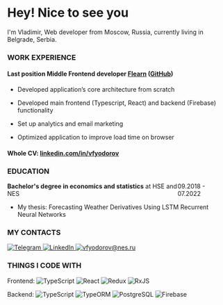 # Hey! Nice to see you
I'm Vladimir, Web developer from Moscow, Russia, currently living in Belgrade, Serbia.

### WORK EXPERIENCE

#### Last position Middle Frontend developer <a href="https://flearn.net">Flearn</a> (<a href="https://github.com/sulianova/flearn-frontend">GitHub</a>)

* Developed application’s core architecture from scratch

* Developed main frontend (Typescript, React) and backend (Firebase) functionality

* Set up analytics and email marketing

* Optimized application to improve load time on browser

#### Whole CV: <a href="https://www.linkedin.com/in/vfyodorov/">linkedin.com/in/vfyodorov</a>

### EDUCATION

<div style="display: flex; justify-content: space-between;">
  <div>
    <span style="font-weight: bold">Bachelor's degree in economics and statistics</span>
    at HSE and NES
  </div>
  <div>09.2018 - 07.2022</div>
</div>

* My thesis: Forecasting Weather Derivatives Using LSTM Recurrent Neural Networks

### MY CONTACTS
<a href="https://t.me/v_fyodorov">
  <img alt="Telegram" src="https://img.shields.io/badge/Telegram-2CA5E0?style=flat-squeare&logo=telegram&logoColor=white" />
</a>  
<a href="https://www.linkedin.com/in/vfyodorov/">
  <img alt="LinkedIn" src="https://img.shields.io/badge/-LinkedIn-blue?style=flat-square&logo=Linkedin&logoColor=white&link=https://www.linkedin.com/in/pireseduardo/" />
</a>  
<a href="mailto:vfyodorov@nes.ru">
  <img alt="vfyodorov@nes.ru" src="https://img.shields.io/badge/vfyodorov%40nes.ru-blue" />
</a>

### THINGS I CODE WITH
<p>
  Frontend: 
  <img alt="TypeScript" src="https://img.shields.io/badge/-TypeScript-007ACC?style=flat-square&logo=typescript&logoColor=white" />
  <img alt="React" src="https://img.shields.io/badge/-React-45b8d8?style=flat-square&logo=react&logoColor=white" />
  <img alt="Redux" src="https://img.shields.io/badge/-Redux-764ABC?style=flat-square&logo=redux&logoColor=white" />
  <img alt="RxJS" src="https://img.shields.io/badge/-RxJS-FF00FF"/>
</p>
<p>
  Backend:
  <img alt="TypeScript" src="https://img.shields.io/badge/-TypeScript-007ACC?style=flat-square&logo=typescript&logoColor=white" />
  <img alt="TypeORM" src="https://img.shields.io/badge/-TypeORM-FF5733" />
  <img alt="PostgreSQL" src="https://img.shields.io/badge/-PostgreSQL-4169E1?style=flat-square&logo=postgresql&logoColor=white" />
  <img alt="Firebase" src="https://img.shields.io/badge/Firebase-yellow" />
</p>
